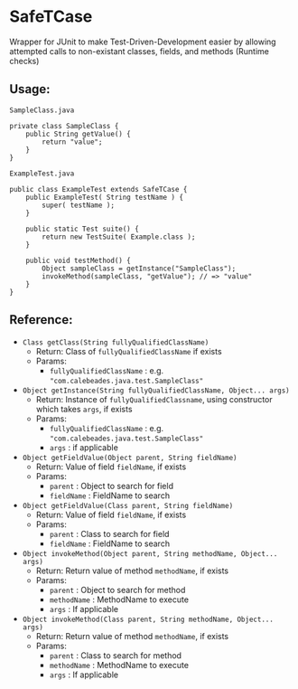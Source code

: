 # SafeTCase
Wrapper for JUnit to make Test-Driven-Development easier by allowing attempted calls to non-existant classes, fields, and methods (Runtime checks)

## Usage:

`SampleClass.java`
```
private class SampleClass {
    public String getValue() {
        return "value";
    }
}
```

`ExampleTest.java`
```
public class ExampleTest extends SafeTCase {
    public ExampleTest( String testName ) {
        super( testName );
    }

    public static Test suite() {
        return new TestSuite( Example.class );
    }

    public void testMethod() {
        Object sampleClass = getInstance("SampleClass");
        invokeMethod(sampleClass, "getValue"); // => "value"
    }
}
```

## Reference: 

* `Class getClass(String fullyQualifiedClassName)`
    * Return: Class of `fullyQualifiedClassName` if exists
    * Params: 
        * `fullyQualifiedClassName` : e.g. `"com.calebeades.java.test.SampleClass"`
* `Object getInstance(String fullyQualifiedClassName, Object... args)`
    * Return: Instance of `fullyQualifiedClassname`, using constructor which takes `args`, if exists
    * Params: 
        * `fullyQualifiedClassName` : e.g. `"com.calebeades.java.test.SampleClass"`
        * `args`                    : if applicable
* `Object getFieldValue(Object parent, String fieldName)`
    * Return: Value of field `fieldName`, if exists
    * Params: 
        * `parent`                  : Object to search for field
        * `fieldName`               : FieldName to search
* `Object getFieldValue(Class parent, String fieldName)`
    * Return: Value of field `fieldName`, if exists
    * Params: 
        * `parent`                  : Class to search for field
        * `fieldName`               : FieldName to search
* `Object invokeMethod(Object parent, String methodName, Object... args)`
    * Return: Return value of method `methodName`, if exists
    * Params:
        * `parent`                  : Object to search for method
        * `methodName`              : MethodName to execute
        * `args`                    : If applicable
* `Object invokeMethod(Class parent, String methodName, Object... args)`
    * Return: Return value of method `methodName`, if exists
    * Params:
        * `parent`                  : Class to search for method
        * `methodName`              : MethodName to execute
        * `args`                    : If applicable
